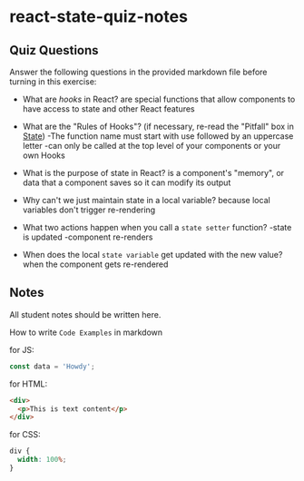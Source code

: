 # react-state-quiz-notes

## Quiz Questions

Answer the following questions in the provided markdown file before turning in this exercise:

- What are _hooks_ in React?
  are special functions that allow components to have access to state and other React features

- What are the "Rules of Hooks"? (if necessary, re-read the "Pitfall" box in [State](https://react.dev/learn/state-a-components-memory))
  -The function name must start with use followed by an uppercase letter
  -can only be called at the top level of your components or your own Hooks

- What is the purpose of state in React?
  is a component's "memory", or data that a component saves so it can modify its output

- Why can't we just maintain state in a local variable?
  because local variables don't trigger re-rendering

- What two actions happen when you call a `state setter` function?
  -state is updated
  -component re-renders

- When does the local `state variable` get updated with the new value?
  when the component gets re-rendered

## Notes

All student notes should be written here.

How to write `Code Examples` in markdown

for JS:

```javascript
const data = 'Howdy';
```

for HTML:

```html
<div>
  <p>This is text content</p>
</div>
```

for CSS:

```css
div {
  width: 100%;
}
```
